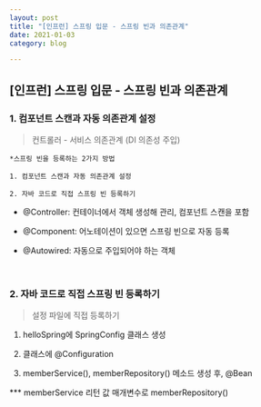 ```yaml
---
layout: post
title: "[인프런] 스프링 입문 - 스프링 빈과 의존관계"
date: 2021-01-03
category: blog

---
```

## [인프런] 스프링 입문 - 스프링 빈과 의존관계

### 1. 컴포넌트 스캔과 자동 의존관계 설정

> 컨트롤러 - 서비스 의존관계 (DI 의존성 주입)

```
*스프링 빈을 등록하는 2가지 방법

1. 컴포넌트 스캔과 자동 의존관계 설정

2. 자바 코드로 직접 스프링 빈 등록하기
```

- @Controller: 컨테이너에서 객체 생성해 관리, 컴포넌트 스캔을 포함

- @Component: 어노테이션이 있으면 스프링 빈으로 자동 등록

- @Autowired: 자동으로 주입되어야 하는 객체

<br>

### 2. 자바 코드로 직접 스프링 빈 등록하기

> 설정 파일에 직접 등록하기

1. helloSpring에 SpringConfig 클래스 생성

2. 클래스에 @Configuration

3. memberService(), memberRepository() 메소드 생성 후, @Bean

*** memberService 리턴 값 매개변수로 memberRepository() 
